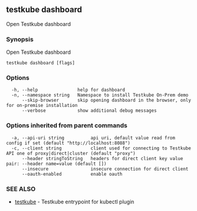 
<head>
  <meta name="og:type" content="reference-doc" />
</head>

## testkube dashboard

Open Testkube dashboard

### Synopsis

Open Testkube dashboard

```
testkube dashboard [flags]
```

### Options

```
  -h, --help               help for dashboard
  -n, --namespace string   Namespace to install Testkube On-Prem demo
      --skip-browser       skip opening dashboard in the browser, only for on-premise installation
      --verbose            show additional debug messages
```

### Options inherited from parent commands

```
  -a, --api-uri string          api uri, default value read from config if set (default "http://localhost:8088")
  -c, --client string           client used for connecting to Testkube API one of proxy|direct|cluster (default "proxy")
      --header stringToString   headers for direct client key value pair: --header name=value (default [])
      --insecure                insecure connection for direct client
      --oauth-enabled           enable oauth
```

### SEE ALSO

* [testkube](testkube.md)	 - Testkube entrypoint for kubectl plugin

